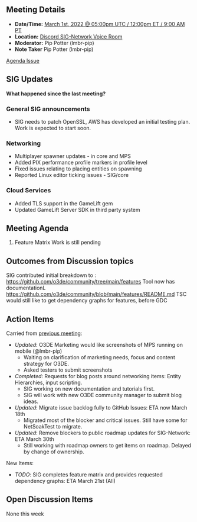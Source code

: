 ## Meeting Details

- **Date/Time:** [March 1st, 2022 @ 05:00pm UTC / 12:00pm ET / 9:00 AM PT](https://lists.o3de.org/g/o3de-calendar/viewevent?repeatid=39350&eventid=1264398&calstart=2022-03-01)
- **Location:** [Discord SIG-Network Voice Room](https://discord.gg/62nq7HP5mP)
- **Moderator:** Pip Potter (lmbr-pip)
- **Note Taker** Pip Potter (lmbr-pip)

[Agenda Issue](https://github.com/o3de/sig-network/issues/45)

## SIG Updates

**What happened since the last meeting?**

### General SIG announcements
* SIG needs to patch OpenSSL, AWS has developed an initial testing plan. Work is expected to start soon.

### Networking
* Multiplayer spawner updates - in core and MPS
* Added PIX performance profile markers in profile level 
* Fixed issues relating to placing entities on spawning
* Reported Linux editor ticking issues - SIG/core

### Cloud Services
* Added TLS support in the GameLift gem
* Updated GameLift Server SDK in third party system

## Meeting Agenda
1. Feature Matrix Work is still pending

## Outcomes from Discussion topics
SIG contributed initial breakdown to : https://github.com/o3de/community/tree/main/features
Tool now has documentationL https://github.com/o3de/community/blob/main/features/README.md
TSC would still like to get dependency graphs for features, before GDC

## Action Items
Carried from [previous meeting](https://github.com/o3de/sig-network/blob/main/meetings/notes/sig-meeting-20220215.md):
* _Updated_: O3DE Marketing would like screenshots of MPS running on mobile (@lmbr-pip)
     * Waiting on clarification of marketing needs, focus and content strategy for O3DE. 
     * Asked testers to submit screenshots
* _Completed_: Requests for blog posts around networking items: Entity Hierarchies, input scripting. 
     * SIG working on new documentation and tutorials first.
     * SIG will work with new O3DE community manager to submit blog ideas.
* _Updated_: Migrate issue backlog fully to GitHub Issues: ETA now March 18th
     * Migrated most of the blocker and critical issues. Still have some for NetSoakTest to migrate.
* _Updated_: Remove blockers to public roadmap updates for SIG-Network: ETA March 30th
     * Still working with roadmap owners to get items on roadmap. Delayed by change of ownership.

New Items:
* _TODO_: SIG completes feature matrix and provides requested dependency graphs: ETA March 21st (All)

## Open Discussion Items

None this week
